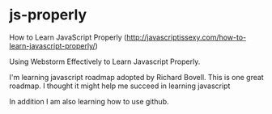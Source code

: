 # js-properly
How to Learn JavaScript Properly (http://javascriptissexy.com/how-to-learn-javascript-properly/)

Using Webstorm Effectively to Learn Javascript Properly.

I'm learning javascript roadmap adopted by Richard Bovell.
This is one great roadmap.
I thought it might help me succeed in learning javascript

In addition I am also learning how to use github.